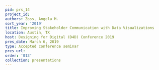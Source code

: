```yaml
---
pid: prs_14
project_id: 
authors: Zoss, Angela M.
sort_year: '2019'
title: Improving Stakeholder Communication with Data Visualizations
location: Austin, TX
host: Designing for Digital (D4D) Conference 2019
pres_date: March 6, 2019
type: Accepted conference seminar
pres_url: 
order: '013'
collection: presentations
---
```

